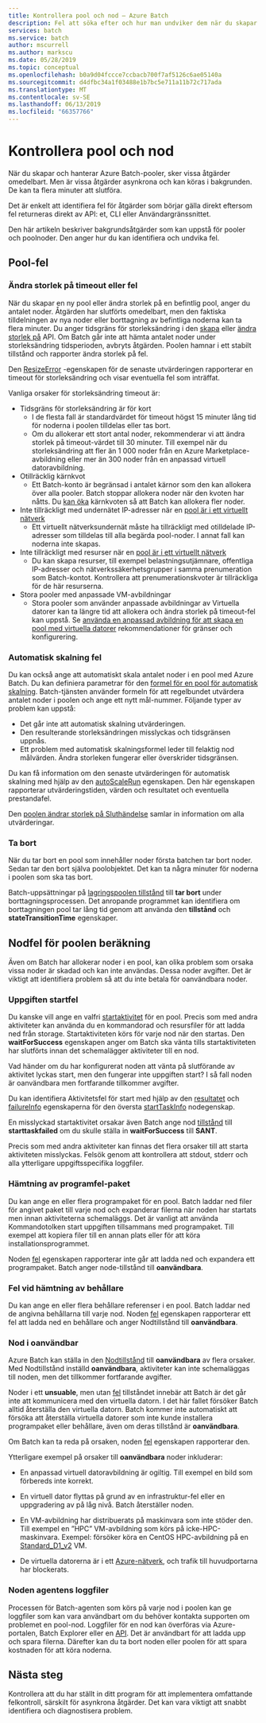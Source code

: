 ```yaml
---
title: Kontrollera pool och nod – Azure Batch
description: Fel att söka efter och hur man undviker dem när du skapar pooler och noder
services: batch
ms.service: batch
author: mscurrell
ms.author: markscu
ms.date: 05/28/2019
ms.topic: conceptual
ms.openlocfilehash: b0a9d04fccce7ccbacb700f7af5126c6ae05140a
ms.sourcegitcommit: d4dfbc34a1f03488e1b7bc5e711a11b72c717ada
ms.translationtype: MT
ms.contentlocale: sv-SE
ms.lasthandoff: 06/13/2019
ms.locfileid: "66357766"
---
```

# <a name="check-for-pool-and-node-errors"></a>Kontrollera pool och nod

När du skapar och hanterar Azure Batch-pooler, sker vissa åtgärder omedelbart. Men är vissa åtgärder asynkrona och kan köras i bakgrunden. De kan ta flera minuter att slutföra.

Det är enkelt att identifiera fel för åtgärder som börjar gälla direkt eftersom fel returneras direkt av API: et, CLI eller Användargränssnittet.

Den här artikeln beskriver bakgrundsåtgärder som kan uppstå för pooler och poolnoder. Den anger hur du kan identifiera och undvika fel.

## <a name="pool-errors"></a>Pool-fel

### <a name="resize-timeout-or-failure"></a>Ändra storlek på timeout eller fel

När du skapar en ny pool eller ändra storlek på en befintlig pool, anger du antalet noder.  Åtgärden har slutförts omedelbart, men den faktiska tilldelningen av nya noder eller borttagning av befintliga noderna kan ta flera minuter.  Du anger tidsgräns för storleksändring i den [skapa](https://docs.microsoft.com/rest/api/batchservice/pool/add) eller [ändra storlek på](https://docs.microsoft.com/rest/api/batchservice/pool/resize) API. Om Batch går inte att hämta antalet noder under storleksändring tidsperioden, avbryts åtgärden. Poolen hamnar i ett stabilt tillstånd och rapporter ändra storlek på fel.

Den [ResizeError](https://docs.microsoft.com/rest/api/batchservice/pool/get#resizeerror) -egenskapen för de senaste utvärderingen rapporterar en timeout för storleksändring och visar eventuella fel som inträffat.

Vanliga orsaker för storleksändring timeout är:

- Tidsgräns för storleksändring är för kort
  - I de flesta fall är standardvärdet för timeout högst 15 minuter lång tid för noderna i poolen tilldelas eller tas bort.
  - Om du allokerar ett stort antal noder, rekommenderar vi att ändra storlek på timeout-värdet till 30 minuter. Till exempel när du storleksändring att fler än 1 000 noder från en Azure Marketplace-avbildning eller mer än 300 noder från en anpassad virtuell datoravbildning.
- Otillräcklig kärnkvot
  - Ett Batch-konto är begränsad i antalet kärnor som den kan allokera över alla pooler. Batch stoppar allokera noder när den kvoten har nåtts. Du [kan öka](https://docs.microsoft.com/azure/batch/batch-quota-limit) kärnkvoten så att Batch kan allokera fler noder.
- Inte tillräckligt med undernätet IP-adresser när en [pool är i ett virtuellt nätverk](https://docs.microsoft.com/azure/batch/batch-virtual-network)
  - Ett virtuellt nätverksundernät måste ha tillräckligt med otilldelade IP-adresser som tilldelas till alla begärda pool-noder. I annat fall kan noderna inte skapas.
- Inte tillräckligt med resurser när en [pool är i ett virtuellt nätverk](https://docs.microsoft.com/azure/batch/batch-virtual-network)
  - Du kan skapa resurser, till exempel belastningsutjämnare, offentliga IP-adresser och nätverkssäkerhetsgrupper i samma prenumeration som Batch-kontot. Kontrollera att prenumerationskvoter är tillräckliga för de här resurserna.
- Stora pooler med anpassade VM-avbildningar
  - Stora pooler som använder anpassade avbildningar av Virtuella datorer kan ta längre tid att allokera och ändra storlek på timeout-fel kan uppstå.  Se [använda en anpassad avbildning för att skapa en pool med virtuella datorer](https://docs.microsoft.com/azure/batch/batch-custom-images) rekommendationer för gränser och konfigurering.

### <a name="automatic-scaling-failures"></a>Automatisk skalning fel

Du kan också ange att automatiskt skala antalet noder i en pool med Azure Batch. Du kan definiera parametrar för den [formel för en pool för automatisk skalning](https://docs.microsoft.com/azure/batch/batch-automatic-scaling). Batch-tjänsten använder formeln för att regelbundet utvärdera antalet noder i poolen och ange ett nytt mål-nummer. Följande typer av problem kan uppstå:

- Det går inte att automatisk skalning utvärderingen.
- Den resulterande storleksändringen misslyckas och tidsgränsen uppnås.
- Ett problem med automatisk skalningsformel leder till felaktig nod målvärden. Ändra storleken fungerar eller överskrider tidsgränsen.

Du kan få information om den senaste utvärderingen för automatisk skalning med hjälp av den [autoScaleRun](https://docs.microsoft.com/rest/api/batchservice/pool/get#autoscalerun) egenskapen. Den här egenskapen rapporterar utvärderingstiden, värden och resultatet och eventuella prestandafel.

Den [poolen ändrar storlek på Sluthändelse](https://docs.microsoft.com/azure/batch/batch-pool-resize-complete-event) samlar in information om alla utvärderingar.

### <a name="delete"></a>Ta bort

När du tar bort en pool som innehåller noder första batchen tar bort noder. Sedan tar den bort själva poolobjektet. Det kan ta några minuter för noderna i poolen som ska tas bort.

Batch-uppsättningar på [lagringspoolen tillstånd](https://docs.microsoft.com/rest/api/batchservice/pool/get#poolstate) till **tar bort** under borttagningsprocessen. Det anropande programmet kan identifiera om borttagningen pool tar lång tid genom att använda den **tillstånd** och **stateTransitionTime** egenskaper.

## <a name="pool-compute-node-errors"></a>Nodfel för poolen beräkning

Även om Batch har allokerar noder i en pool, kan olika problem som orsaka vissa noder är skadad och kan inte användas. Dessa noder avgifter. Det är viktigt att identifiera problem så att du inte betala för oanvändbara noder.

### <a name="start-task-failure"></a>Uppgiften startfel

Du kanske vill ange en valfri [startaktivitet](https://docs.microsoft.com/rest/api/batchservice/pool/add#starttask) för en pool. Precis som med andra aktiviteter kan använda du en kommandorad och resursfiler för att ladda ned från storage. Startaktiviteten körs för varje nod när den startas. Den **waitForSuccess** egenskapen anger om Batch ska vänta tills startaktiviteten har slutförts innan det schemalägger aktiviteter till en nod.

Vad händer om du har konfigurerat noden att vänta på slutförande av aktivitet lyckas start, men den fungerar inte uppgiften start? I så fall noden är oanvändbara men fortfarande tillkommer avgifter.

Du kan identifiera Aktivitetsfel för start med hjälp av den [resultatet](https://docs.microsoft.com/rest/api/batchservice/computenode/get#taskexecutionresult) och [failureInfo](https://docs.microsoft.com/rest/api/batchservice/computenode/get#taskfailureinformation) egenskaperna för den översta [startTaskInfo](https://docs.microsoft.com/rest/api/batchservice/computenode/get#starttaskinformation) nodegenskap.

En misslyckad startaktivitet orsakar även Batch ange nod [tillstånd](https://docs.microsoft.com/rest/api/batchservice/computenode/get#computenodestate) till **starttaskfailed** om du skulle ställa in **waitForSuccess** till **SANT**.

Precis som med andra aktiviteter kan finnas det flera orsaker till att starta aktiviteten misslyckas.  Felsök genom att kontrollera att stdout, stderr och alla ytterligare uppgiftsspecifika loggfiler.

### <a name="application-package-download-failure"></a>Hämtning av programfel-paket

Du kan ange en eller flera programpaket för en pool. Batch laddar ned filer för angivet paket till varje nod och expanderar filerna när noden har startats men innan aktiviteterna schemaläggs. Det är vanligt att använda Kommandotolken start uppgiften tillsammans med programpaket. Till exempel att kopiera filer till en annan plats eller för att köra installationsprogrammet.

Noden [fel](https://docs.microsoft.com/rest/api/batchservice/computenode/get#computenodeerror) egenskapen rapporterar inte går att ladda ned och expandera ett programpaket. Batch anger node-tillstånd till **oanvändbara**.

### <a name="container-download-failure"></a>Fel vid hämtning av behållare

Du kan ange en eller flera behållare referenser i en pool. Batch laddar ned de angivna behållarna till varje nod. Noden [fel](https://docs.microsoft.com/rest/api/batchservice/computenode/get#computenodeerror) egenskapen rapporterar ett fel att ladda ned en behållare och anger Nodtillstånd till **oanvändbara**.

### <a name="node-in-unusable-state"></a>Nod i oanvändbar

Azure Batch kan ställa in den [Nodtillstånd](https://docs.microsoft.com/rest/api/batchservice/computenode/get#computenodestate) till **oanvändbara** av flera orsaker. Med Nodtillstånd inställd **oanvändbara**, aktiviteter kan inte schemaläggas till noden, men det tillkommer fortfarande avgifter.

Noder i ett **unsuable**, men utan [fel](https://docs.microsoft.com/rest/api/batchservice/computenode/get#computenodeerror) tillståndet innebär att Batch är det går inte att kommunicera med den virtuella datorn. I det här fallet försöker Batch alltid återställa den virtuella datorn. Batch kommer inte automatiskt att försöka att återställa virtuella datorer som inte kunde installera programpaket eller behållare, även om deras tillstånd är **oanvändbara**.

Om Batch kan ta reda på orsaken, noden [fel](https://docs.microsoft.com/rest/api/batchservice/computenode/get#computenodeerror) egenskapen rapporterar den.

Ytterligare exempel på orsaker till **oanvändbara** noder inkluderar:

- En anpassad virtuell datoravbildning är ogiltig. Till exempel en bild som förbereds inte korrekt.

- En virtuell dator flyttas på grund av en infrastruktur-fel eller en uppgradering av på låg nivå. Batch återställer noden.

- En VM-avbildning har distribuerats på maskinvara som inte stöder den. Till exempel en ”HPC” VM-avbildning som körs på icke-HPC-maskinvara. Exempel: försöker köra en CentOS HPC-avbildning på en [Standard_D1_v2](../virtual-machines/linux/sizes-general.md#dv2-series) VM.

- De virtuella datorerna är i ett [Azure-nätverk](batch-virtual-network.md), och trafik till huvudportarna har blockerats.

### <a name="node-agent-log-files"></a>Noden agentens loggfiler

Processen för Batch-agenten som körs på varje nod i poolen kan ge loggfiler som kan vara användbart om du behöver kontakta supporten om problemet en pool-nod. Loggfiler för en nod kan överföras via Azure-portalen, Batch Explorer eller en [API](https://docs.microsoft.com/rest/api/batchservice/computenode/uploadbatchservicelogs). Det är användbart för att ladda upp och spara filerna. Därefter kan du ta bort noden eller poolen för att spara kostnaden för att köra noderna.

## <a name="next-steps"></a>Nästa steg

Kontrollera att du har ställt in ditt program för att implementera omfattande felkontroll, särskilt för asynkrona åtgärder. Det kan vara viktigt att snabbt identifiera och diagnostisera problem.
